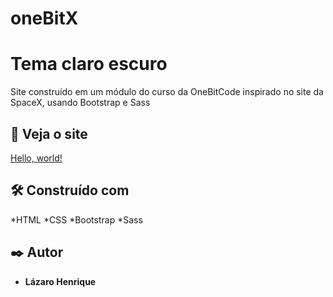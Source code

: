 # oneBitX

# Tema claro escuro
Site construído em um módulo do curso da OneBitCode inspirado no site da SpaceX, usando Bootstrap e Sass 

## 👀 Veja o site
<a href="https://lazarohenrique3.github.io/oneBitX" target="_blank">Hello, world!</a>


## 🛠️ Construído com

*HTML
*CSS
*Bootstrap
*Sass

## ✒️ Autor

* **Lázaro Henrique** 

